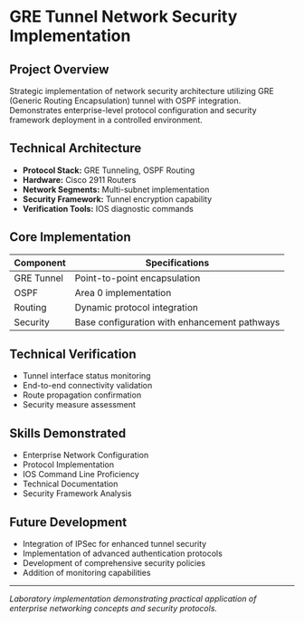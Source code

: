 # GRE Tunnel Network Security Implementation

## Project Overview
Strategic implementation of network security architecture utilizing GRE (Generic Routing Encapsulation) tunnel with OSPF integration. Demonstrates enterprise-level protocol configuration and security framework deployment in a controlled environment.

## Technical Architecture
- **Protocol Stack:** GRE Tunneling, OSPF Routing
- **Hardware:** Cisco 2911 Routers
- **Network Segments:** Multi-subnet implementation
- **Security Framework:** Tunnel encryption capability
- **Verification Tools:** IOS diagnostic commands

## Core Implementation
| Component | Specifications |
|-----------|----------------|
| GRE Tunnel | Point-to-point encapsulation |
| OSPF | Area 0 implementation |
| Routing | Dynamic protocol integration |
| Security | Base configuration with enhancement pathways |

## Technical Verification
- Tunnel interface status monitoring
- End-to-end connectivity validation
- Route propagation confirmation
- Security measure assessment

## Skills Demonstrated
- Enterprise Network Configuration
- Protocol Implementation
- IOS Command Line Proficiency
- Technical Documentation
- Security Framework Analysis

## Future Development
- Integration of IPSec for enhanced tunnel security
- Implementation of advanced authentication protocols
- Development of comprehensive security policies
- Addition of monitoring capabilities

---
*Laboratory implementation demonstrating practical application of enterprise networking concepts and security protocols.*
